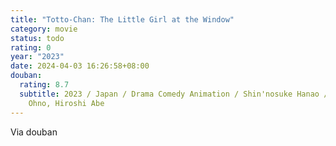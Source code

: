 ```yaml
---
title: "Totto-Chan: The Little Girl at the Window"
category: movie
status: todo
rating: 0
year: "2023"
date: 2024-04-03 16:26:58+08:00
douban:
  rating: 8.7
  subtitle: 2023 / Japan / Drama Comedy Animation / Shin'nosuke Hanao / Riria
    Ohno, Hiroshi Abe
---
```


Via douban
